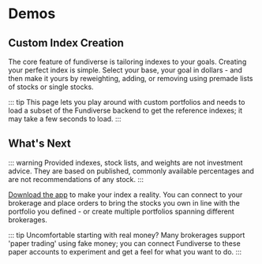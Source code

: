 # Demos 

## Custom Index Creation

The core feature of fundiverse is tailoring indexes to your goals. Creating your perfect index is simple. Select your base, your goal in dollars - and then make it yours by reweighting, adding, or removing using premade lists of stocks or single stocks.

::: tip
This page lets you play around with custom portfolios and needs to load a subset of the Fundiverse backend to get the reference indexes; it may take a few seconds to load. 
:::

<CustomizeDemo/>

## What's Next

::: warning
Provided indexes, stock lists, and weights are not investment advice. They are based on published, commonly available percentages and are not recommendations of any stock.
:::


[Download the app](../install) to make your index a reality. You can connect to your brokerage and place orders to bring the stocks you own in line with the portfolio you defined - or create multiple portfolios spanning different brokerages. 


::: tip
Uncomfortable starting with real money? Many brokerages support 'paper trading' using fake money; you can connect Fundiverse to these paper accounts to experiment and get a feel for what you want to do.
:::



